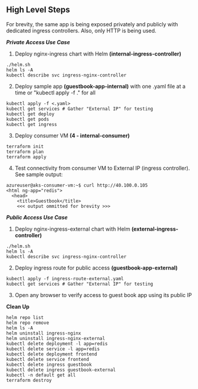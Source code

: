 ## High Level Steps

For brevity, the same app is being exposed privately and publicly with dedicated ingress controllers. Also, only HTTP is being used. 

***Private Access Use Case***

1. Deploy nginx-ingress chart with Helm **(internal-ingress-controller)**

```
./helm.sh
helm ls -A
kubectl describe svc ingress-nginx-controller
```

2. Deploy sample app **(guestbook-app-internal)** with one .yaml file at a time or "kubectl apply -f ." for all

```
kubectl apply -f <.yaml>
kubectl get services # Gather "External IP" for testing
kubectl get deploy
kubectl get pods 
kubectl get ingress
```

3. Deploy consumer VM **(4 - internal-consumer)**

```
terraform init
terraform plan
terraform apply
```

4. Test connectivity from consumer VM to External IP (ingress controller). See sample output:

```
azureuser@aks-consumer-vm:~$ curl http://40.100.0.105
<html ng-app="redis">
  <head>
    <title>Guestbook</title>
    <<< output ommitted for brevity >>>
```

***Public Access Use Case***

1. Deploy nginx-ingress-external chart with Helm **(external-ingress-controller)**

```
./helm.sh
helm ls -A
kubectl describe svc ingress-nginx-controller
```

2. Deploy ingress route for public access **(guestbook-app-external)**

```
kubectl apply -f ingress-route-external.yaml
kubectl get services # Gather "External IP" for testing
```
3. Open any browser to verify access to guest book app using its public IP

**Clean Up**

```
helm repo list 
helm repo remove
helm ls -A 
helm uninstall ingress-nginx
helm uninstall ingress-nginx-external
kubectl delete deployment -l app=redis
kubectl delete service -l app=redis
kubectl delete deployment frontend
kubectl delete service frontend
kubectl delete ingress guestbook
kubectl delete ingress guestbook-external
kubectl -n default get all
terraform destroy
```

